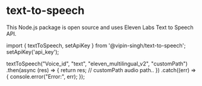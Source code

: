 # text-to-speech
This Node.js package is open source and uses Eleven Labs Text to Speech API.

import { textToSpeech, setApiKey } from '@vipin-singh/text-to-speech';
setApiKey('api_key');

textToSpeech("Voice_id", "text", "eleven_multilingual_v2", "customPath")
  .then(async (res) => {
    return res; // customPath audio path.. 
  }) 
  .catch((err) => {
    console.error("Error:", err);
  });
